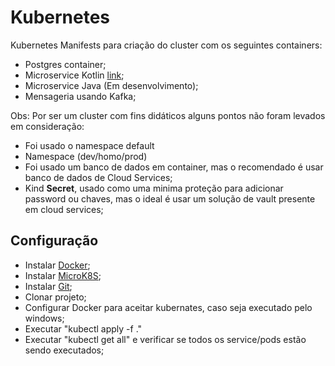 # Kubernetes

Kubernetes Manifests para criação do cluster com os seguintes containers:

- Postgres container;
- Microservice Kotlin [link](https://github.com/adrmarciao/account-hexa-service-kotlin);
- Microservice Java (Em desenvolvimento);
- Mensageria usando Kafka;

Obs: Por ser um cluster com fins didáticos alguns pontos não foram levados em consideração:

 - Foi usado o namespace default
 - Namespace (dev/homo/prod)
 - Foi usado um banco de dados em container, mas o recomendado é usar banco de dados
de Cloud Services;
 - Kind **Secret**, usado como uma minima proteção para adicionar password ou chaves, 
mas o ideal é usar um solução de vault presente em cloud services;

## Configuração

 - Instalar [Docker](https://www.docker.com/);
 - Instalar [MicroK8S](https://microk8s.io/);
 - Instalar [Git](https://www.docker.com/);
 - Clonar projeto;
 - Configurar Docker para aceitar kubernates, caso seja executado pelo windows;
 - Executar "kubectl apply -f ."
 - Executar "kubectl get all" e verificar se todos os service/pods estão sendo executados;
